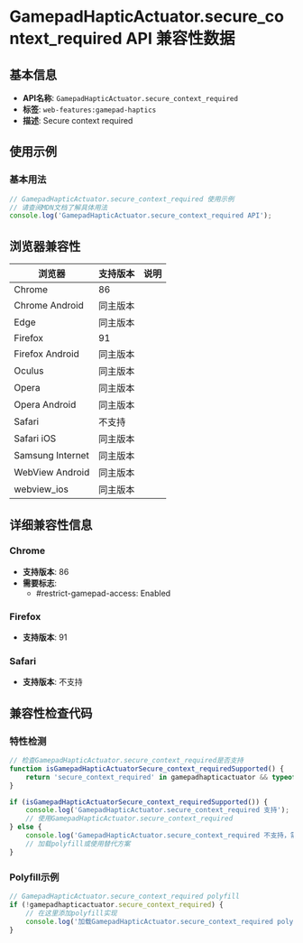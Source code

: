 # GamepadHapticActuator.secure_context_required API 兼容性数据

## 基本信息

- **API名称**: `GamepadHapticActuator.secure_context_required`
- **标签**: `web-features:gamepad-haptics`
- **描述**: Secure context required

## 使用示例

### 基本用法

```javascript
// GamepadHapticActuator.secure_context_required 使用示例
// 请查阅MDN文档了解具体用法
console.log('GamepadHapticActuator.secure_context_required API');
```

## 浏览器兼容性

| 浏览器 | 支持版本 | 说明 |
|--------|----------|------|
| Chrome | 86 |  |
| Chrome Android | 同主版本 |  |
| Edge | 同主版本 |  |
| Firefox | 91 |  |
| Firefox Android | 同主版本 |  |
| Oculus | 同主版本 |  |
| Opera | 同主版本 |  |
| Opera Android | 同主版本 |  |
| Safari | 不支持 |  |
| Safari iOS | 同主版本 |  |
| Samsung Internet | 同主版本 |  |
| WebView Android | 同主版本 |  |
| webview_ios | 同主版本 |  |

## 详细兼容性信息

### Chrome

- **支持版本**: 86
- **需要标志**: 
  - #restrict-gamepad-access: Enabled

### Firefox

- **支持版本**: 91

### Safari

- **支持版本**: 不支持

## 兼容性检查代码

### 特性检测

```javascript
// 检查GamepadHapticActuator.secure_context_required是否支持
function isGamepadHapticActuatorSecure_context_requiredSupported() {
    return 'secure_context_required' in gamepadhapticactuator && typeof gamepadhapticactuator.secure_context_required === 'function';
}

if (isGamepadHapticActuatorSecure_context_requiredSupported()) {
    console.log('GamepadHapticActuator.secure_context_required 支持');
    // 使用GamepadHapticActuator.secure_context_required
} else {
    console.log('GamepadHapticActuator.secure_context_required 不支持，需要polyfill');
    // 加载polyfill或使用替代方案
}
```

### Polyfill示例

```javascript
// GamepadHapticActuator.secure_context_required polyfill
if (!gamepadhapticactuator.secure_context_required) {
    // 在这里添加polyfill实现
    console.log('加载GamepadHapticActuator.secure_context_required polyfill');
}
```

